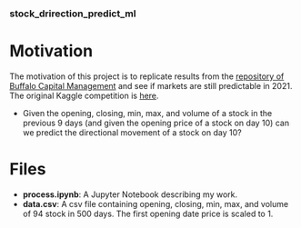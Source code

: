 ### stock_drirection_predict_ml
# Motivation
The motivation of this project is to replicate results from the [repository of Buffalo Capital Management](https://github.com/wzchen/stock_market_prediction) and see if markets are still predictable in 2021. The original Kaggle competition is [here](https://www.kaggle.com/c/boston-data-festival-hackathon).
 - Given the opening, closing, min, max, and volume of a stock in the previous 9 days (and given the opening price of a stock on day 10) can we predict the directional movement of a stock on day 10?

# Files
- **process.ipynb**: A Jupyter Notebook describing my work.
- **data.csv**: A csv file containing opening, closing, min, max, and volume of 94 stock in 500 days. The first opening date price is scaled to 1.
